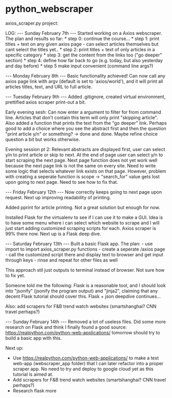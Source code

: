 # python_webscraper

axios_scraper.py project:

LOG:
--- Sunday February 7th ---
Started working on a Axios webscraper. The plan and results so far:
    * step 0: continue the course...
    * step 1: print titles + text on any given axios page
        - can select articles themselves but cant select the titles yet..
    * step 2: print titles + text of only articles in a specific category
    * step 3: get the content from the links too ("go deeper" section)
    * step 4: define how far back to go (e.g. today, but also yesterday and day before)
    * step 5 make input convenient (command line args?)

--- Monday February 8th ---
Basic functionality achieved! Can now call any axios page link with argv (default is set to 'axios/world'), and it will print all articles titles, text, and URL to full article.

--- Tuesday February 9th ---
Added .gitignore, created virtual environment, prettified axios scraper print-out a bit.

Early evening sesh: Can now enter a argument to filter for from command line.  Articles that don't contain this term will only print "skipping article". Also added a function that prints the text from the "go deeper" link. Perhaps good to add a choice where you see the abstract first and then the question "print article y/n" or something? -> done and done. Maybe refine choice question a bit but works otherwise.

Evening session pt 2: Relevant abstracts are displayed first, user can select y/n to print article or skip to next. At the end of page user can select y/n to start scraping the next page. Next page function does not yet work well because the next page link is not the same on every site. Need to write some logic that selects whatever link exists on that page. However, problem with creating a seperate function is scope -> "search_for" value gets lost upon going to next page. Need to see how to fix that.

--- Friday February 12th ---
Now correctly keeps going to next page upon request. Next up improving readability of printing.

Added pprint for article printing. Not a great solution but enough for now.

Installed Flask for the virtualenv to see if I can use it to make a GUI. Idea is to have some menu where i can select which website to scrape and I will just start adding customized scraping scripts for each. Axios scraper is 99% there now. Next up is a Flask deep dive.

--- Saturday February 13th ---
Built a basic Flask app. The plan:
    - use import to import axios_scraper.py functions
    - create a seperate /axios page
    - call the customized script there and display text to browser and get input through keys
    - rinse and repeat for other files as well 

This approach stil just outputs to terminal instead of browser. Not sure how to fix yet.

Someone told me the following: Flask is a reasonable tool, and I should look into "jsonify" (jsonify the program output) and "jinja2", claiming that any decent Flask tutorial should cover this. Flask + json deepdive continues...

Also: add scrapers for F&B trend watch websites (smartshanghai? CNN travel perhaps?)

--- Sunday February 14th ---
Removed a lot of useless files. Did some more research on Flask and think I finally found a good source: https://realpython.com/python-web-applications/ tomorrow should try to build a basic app with this. 


Next up:
- Use https://realpython.com/python-web-applications/ to make a test web-app (webscraper_app folder) that I can later refactor into a proper scraper app. No need to try and deploy to google cloud yet as this tutorial is aimed at.
- Add scrapers for F&B trend watch websites (smartshanghai? CNN travel perhaps?)
- Research flask more